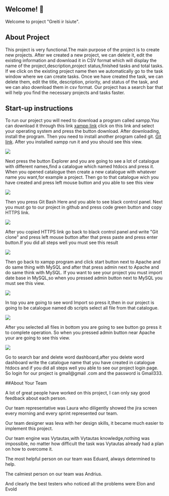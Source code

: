 <!-- # Greiti ir Isiute  -->

## Welcome! 👋
Welcome to project "Greiti ir Isiute".

## About Project

This project is very functional.The main purpose of the project is to create new projects. After we created a new project, we can delete it, edit the existing information and download it in CSV format which will display the name of the project,description,project status,finished tasks and total tasks. If we click on the existing project name then we automatically go to the task window where we can create tasks. Once we have created the task, we can delete them, edit the title, description, priority, and status of the task, and we can also download them in csv format. Our project has a search bar that will help you find the necessary projects and tasks faster.

## Start-up instructions

To run our project you will need to download a program called xampp.You can download it through this link [xampp link](https://www.apachefriends.org/download.html) click on this link and select your operating system and press the button download. After downloading, install the program. Then you need to install another program called git. [Git link](https://git-scm.com/downloads). After you installed xampp run it and you should see this view.

![](https://devtuts.butlerccwebdev.net/testserver/xampp-control-panel.png)

Next press the button Explorer and you are going to see a lot of catalogue with different names,find a catalogue which named htdocs and press it. When you opened catalogue then create a new catalogue with whatever name you want,for example a project. Then go to that catalogue wich you have created and press left mouse button and you able to see this view

![](https://i.stack.imgur.com/QtZHF.jpg)
 
 Then you press Git Bash Here and you able to see black control panel. Next you must go to our project in github and press code green button and copy HTTPS link.

 ![](https://docs.github.com/assets/images/help/repository/https-url-clone.png)

 After you copied HTTPS link go back to black control panel and write "Git clone" and press left mouse button after that press paste and press enter button.If you did all steps well you must see this result 

 ![](https://programmersought.com/images/156/2b8de8562c45ff03f2a8b5ce3dce11d4.png)

Then go back to xampp program and click start button next to Apache and do same thing with MySQL and after that press admin next to Apache and do same think with MySQL. If you want to see your project you must import date base in MySQL,so when you pressed admin button next to MySQL you must see this view.

![](https://kinsta.com/wp-content/uploads/2019/04/what-is-mysql-1536x873.png)

In top you are going to see word Import so press it,then in our project is going to be catalogue named db scripts select all file from that catalogue.

![](https://www.truegossiper.com/wp-content/uploads/2020/02/as.jpg)

After you selected all files in bottom you are going to see button go press it to complete operation. So when you pressed admin button near Apache your are going to see this view.

![](http://blog.dougdragon.com/wp/wp-content/uploads/xampp-dashboard-1.png)

Go to search bar and delete word dashboard,after you delete word dashboard write the catalogue name that you have created in catalogue htdocs and if you did all steps well you able to see our project login page. So login for our project is gmail@gmail .com and the password is Gmail333.



##About Your Team

A lot of great people have worked on this project, I can only say good feedback about each person.

Our team representative was Laura who diligently showed the jira screen every morning and every sprint represented our team.

Our team designer was Ieva with her design skills, it became much easier to implement this project.

Our team engine was Vytautas,with Vytautas knowledge,nothing was impossible, no matter how difficult the task was Vytautas already had a plan on how to overcome it.

The most helpful person on our team was Eduard, always determined to help.

The calmiest person on our team was Andrius.

And clearly the best testers who noticed all the problems were Elon and Evold
